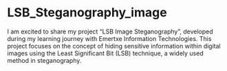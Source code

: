 # LSB_Steganography_image
I am excited to share my project “LSB Image Steganography”, developed during my learning journey with Emertxe Information Technologies. This project focuses on the concept of hiding sensitive information within digital images using the Least Significant Bit (LSB) technique, a widely used method in steganography.

